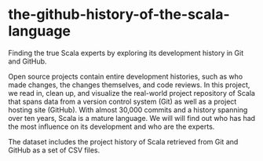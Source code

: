 # the-github-history-of-the-scala-language
Finding the true Scala experts by exploring its development history in Git and GitHub.

Open source projects contain entire development histories, such as who made changes, the changes themselves, and code reviews. In this project, we read in, clean up, and visualize the real-world project repository of Scala that spans data from a version control system (Git) as well as a project hosting site (GitHub). With almost 30,000 commits and a history spanning over ten years, Scala is a mature language. We will will find out who has had the most influence on its development and who are the experts.

The dataset includes the project history of Scala retrieved from Git and GitHub as a set of CSV files.
